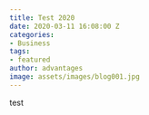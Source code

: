 ```yaml
---
title: Test 2020
date: 2020-03-11 16:08:00 Z
categories:
- Business
tags:
- featured
author: advantages
image: assets/images/blog001.jpg
---
```


test